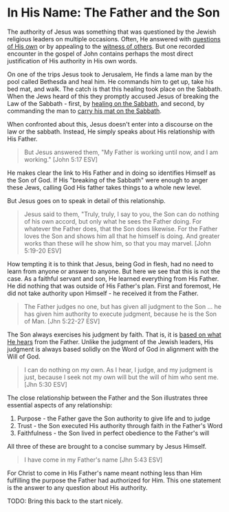 In His Name: The Father and the Son
===================================

The authority of Jesus was something that was questioned by the Jewish religious leaders on multiple occasions. Often, He answered with [questions of His own][1] or by appealing to the [witness of others][2]. But one recorded encounter in the gospel of John contains perhaps the most direct justification of His authority in His own words.

On one of the trips Jesus took to Jerusalem, He finds a lame man by the pool called Bethesda and heal him. He commands him to get up, take his bed mat, and walk. The catch is that this healing took place on the Sabbath. When the Jews heard of this they promptly accused Jesus of breaking the Law of the Sabbath - first, by [healing on the Sabbath][5], and second, by commanding the man to [carry his mat on the Sabbath][6].

When confronted about this, Jesus doesn't enter into a discourse on the law or the sabbath. Instead, He simply speaks about His relationship with His Father.

> But Jesus answered them, "My Father is working until now, and I am working." [John 5:17 ESV]

He makes clear the link to His Father and in doing so identifies Himself as the Son of God. If His "breaking of the Sabbath" were enough to anger these Jews, calling God His father takes things to a whole new level.

But Jesus goes on to speak in detail of this relationship.

> Jesus said to them, "Truly, truly, I say to you, the Son can do nothing of his own accord, but only what he sees the Father doing. For whatever the Father does, that the Son does likewise. For the Father loves the Son and shows him all that he himself is doing. And greater works than these will he show him, so that you may marvel. [John 5:19-20 ESV]

How tempting it is to think that Jesus, being God in flesh, had no need to learn from anyone or answer to anyone. But here we see that this is not the case. As a faithful servant and son, He learned everything from His Father. He did nothing that was outside of His Father's plan. First and foremost, He did not take authority upon Himself - he received it from the Father.

> The Father judges no one, but has given all judgment to the Son ... he has given him authority to execute judgment, because he is the Son of Man. [Jhn 5:22-27 ESV]

The Son always exercises his judgment by faith. That is, it is [based on what He hears][7] from the Father. Unlike the judgment of the Jewish leaders, His judgment is always based solidly on the Word of God in alignment with the Will of God.

> I can do nothing on my own. As I hear, I judge, and my judgment is just, because I seek not my own will but the will of him who sent me. [Jhn 5:30 ESV]

The close relationship between the Father and the Son illustrates three essential aspects of any relationship:

1. Purpose - the Father gave the Son authority to give life and to judge
2. Trust - the Son executed His authority through faith in the Father's Word
3. Faithfulness - the Son lived in perfect obedience to the Father's will

All three of these are brought to a concise summary by Jesus Himself.

> I have come in my Father's name [Jhn 5:43 ESV]

For Christ to come in His Father's name meant nothing less than Him fulfilling the purpose the Father had authorized for Him. This one statement is the answer to any question about His authority. 

TODO: Bring this back to the start nicely.


[1]: TBD
[2]: TBD
[3]: http://www.blueletterbible.org/Bible.cfm?b=Mat&c=5&t=ESV#s=934017
[4]: http://www.blueletterbible.org/Bible.cfm?b=Mat&c=15&t=ESV#s=944009
[5]: http://www.blueletterbible.org/Bible.cfm?b=Mat&c=12&t=ESV#s=941010 
[6]: http://www.blueletterbible.org/Bible.cfm?b=Jhn&c=5&t=ESV#s=1002010
[7]: http://www.blueletterbible.org/Bible.cfm?b=Rom&c=10&t=ESV#s=1056017
[8]: http://www.blueletterbible.org/Bible.cfm?b=Mat&c=7&t=ESV#s=936028
[9]: http://www.blueletterbible.org/Bible.cfm?b=Mar&c=1&t=ESV#s=958027
[10]: http://www.blueletterbible.org/Bible.cfm?b=Jhn&c=5&t=ESV#s=1002032
